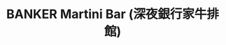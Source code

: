---
title: "BANKER Martini Bar (深夜銀行家牛排館)"
description: "BANKER Martini Bar (深夜銀行家牛排館)"
layout: shop
keywords:
  - 美食競賽
  - 台灣美食
  - 美食精選
datePublished: "2025-06-30"
dateModified: "2025-07-05"
city: "台北市"
district: "大安區"
address: "台北市大安區安和路一段83號"
phone: "0223253883"
geo: "25.036609153321766, 121.55233008703554"
google_map: "https://maps.app.goo.gl/e7tW5qM1HTNut3tU9"
footinder: "https://footinder.com.tw/%E5%8F%B0%E5%8C%97%E5%B8%82%E5%A4%A7%E5%AE%89%E5%8D%80/36448/"
official: "https://www.instagram.com/banker_martinibar/"
award:
  - name: "500盤"
    year: "2024"
    entries:
      - dishes:
          - "豬肉三星蔥冰花煎餃"

---